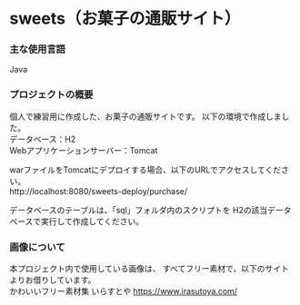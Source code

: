 # sweets（お菓子の通販サイト）
### 主な使用言語
Java

### プロジェクトの概要
個人で練習用に作成した、お菓子の通販サイトです。
以下の環境で作成しました。<br>
データベース：H2<br>
Webアプリケーションサーバー：Tomcat<br>

warファイルをTomcatにデプロイする場合、以下のURLでアクセスしてください。<br>
http://localhost:8080/sweets-deploy/purchase/

データベースのテーブルは、「sql」フォルダ内のスクリプトを
H2の該当データベースで実行して作成してください。

### 画像について
本プロジェクト内で使用している画像は、 すべてフリー素材で、以下のサイトよりお借りしています。<br>
かわいいフリー素材集 いらすとや https://www.irasutoya.com/
